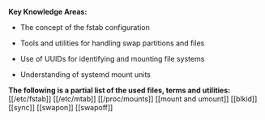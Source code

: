 **Key Knowledge Areas:**

- The concept of the fstab configuration

- Tools and utilities for handling swap partitions and files

- Use of UUIDs for identifying and mounting file systems

- Understanding of systemd mount units

**The following is a partial list of the used files, terms and utilities:**
[[/etc/fstab]]
[[/etc/mtab]]
[[/proc/mounts]]
[[mount and umount]]
[[blkid]]
[[sync]]
[[swapon]]
[[swapoff]]
